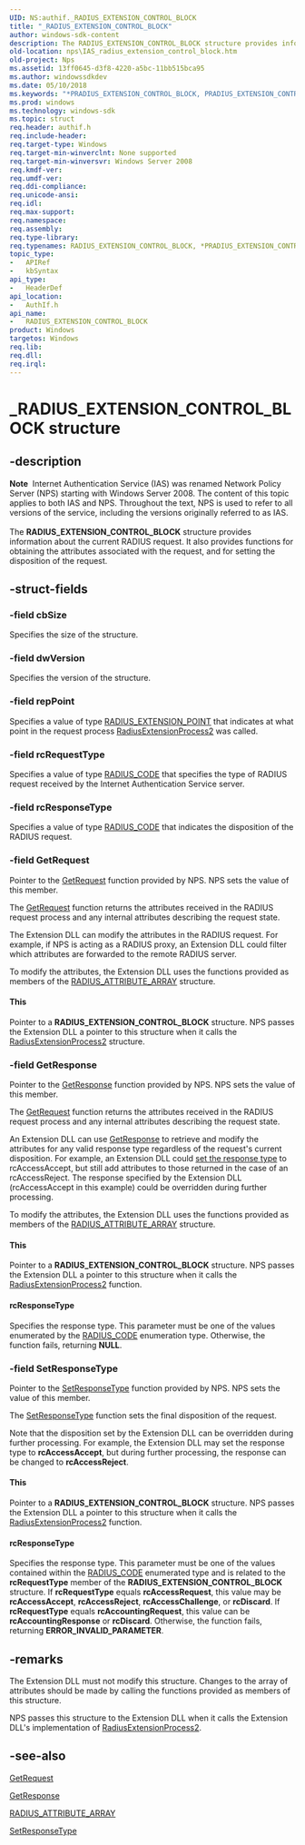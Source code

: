 ```yaml
---
UID: NS:authif._RADIUS_EXTENSION_CONTROL_BLOCK
title: "_RADIUS_EXTENSION_CONTROL_BLOCK"
author: windows-sdk-content
description: The RADIUS_EXTENSION_CONTROL_BLOCK structure provides information about the current RADIUS request. It also provides functions for obtaining the attributes associated with the request, and for setting the disposition of the request.
old-location: nps\IAS_radius_extension_control_block.htm
old-project: Nps
ms.assetid: 13ff0645-d3f8-4220-a5bc-11bb515bca95
ms.author: windowssdkdev
ms.date: 05/10/2018
ms.keywords: "*PRADIUS_EXTENSION_CONTROL_BLOCK, PRADIUS_EXTENSION_CONTROL_BLOCK, PRADIUS_EXTENSION_CONTROL_BLOCK structure pointer [Network Policy Server], RADIUS_EXTENSION_CONTROL_BLOCK, RADIUS_EXTENSION_CONTROL_BLOCK structure [Network Policy Server], _RADIUS_EXTENSION_CONTROL_BLOCK, _ias_radius_extension_control_block, authif/PRADIUS_EXTENSION_CONTROL_BLOCK, authif/RADIUS_EXTENSION_CONTROL_BLOCK, ias.radius_extension_control_block, nps.IAS_radius_extension_control_block"
ms.prod: windows
ms.technology: windows-sdk
ms.topic: struct
req.header: authif.h
req.include-header: 
req.target-type: Windows
req.target-min-winverclnt: None supported
req.target-min-winversvr: Windows Server 2008
req.kmdf-ver: 
req.umdf-ver: 
req.ddi-compliance: 
req.unicode-ansi: 
req.idl: 
req.max-support: 
req.namespace: 
req.assembly: 
req.type-library: 
req.typenames: RADIUS_EXTENSION_CONTROL_BLOCK, *PRADIUS_EXTENSION_CONTROL_BLOCK
topic_type:
-	APIRef
-	kbSyntax
api_type:
-	HeaderDef
api_location:
-	AuthIf.h
api_name:
-	RADIUS_EXTENSION_CONTROL_BLOCK
product: Windows
targetos: Windows
req.lib: 
req.dll: 
req.irql: 
---
```


# _RADIUS_EXTENSION_CONTROL_BLOCK structure


## -description


<div class="alert"><b>Note</b>  Internet Authentication Service (IAS) was renamed Network Policy Server (NPS) starting with Windows Server 2008.  The content of this topic applies to both IAS and NPS. Throughout the text, NPS is used to refer to all versions of the service, including the versions originally referred to as IAS.</div><div> </div>The 
<b>RADIUS_EXTENSION_CONTROL_BLOCK</b> structure provides information about the current RADIUS request. It also provides functions for obtaining the attributes associated with the request, and for setting the disposition of the request.


## -struct-fields




### -field cbSize

Specifies the size of the structure.


### -field dwVersion

Specifies the version of the structure.


### -field repPoint

Specifies a value of type 
<a href="https://msdn.microsoft.com/0e7f4d48-01b5-45a8-bf72-27b557ae8da7">RADIUS_EXTENSION_POINT</a> that indicates at what point in the request process 
<a href="https://msdn.microsoft.com/993b1ded-9fa9-4834-a37d-4da9e8ed9640">RadiusExtensionProcess2</a> was called.


### -field rcRequestType

Specifies a value of type 
<a href="https://msdn.microsoft.com/cb971643-82ca-4302-a961-9d567da04c27">RADIUS_CODE</a> that specifies the type of RADIUS request received by the Internet Authentication Service server.


### -field rcResponseType

Specifies a value of type 
<a href="https://msdn.microsoft.com/cb971643-82ca-4302-a961-9d567da04c27">RADIUS_CODE</a> that indicates the disposition of the RADIUS request.


### -field GetRequest

Pointer to the <a href="https://msdn.microsoft.com/e8df573c-567e-476d-bff8-63e57b719f8a">GetRequest</a> function provided by NPS. NPS sets the value of this member.

The 
<a href="https://msdn.microsoft.com/e8df573c-567e-476d-bff8-63e57b719f8a">GetRequest</a> function returns the attributes received in the RADIUS request process and any internal attributes describing the request state.

The Extension DLL can modify the attributes in the RADIUS request. For example, if NPS is acting as a RADIUS proxy, an Extension DLL could filter which attributes are forwarded to the remote RADIUS server.

To modify the attributes, the Extension DLL uses the functions provided as members of the 
<a href="https://msdn.microsoft.com/2eec8b05-c74d-4876-a475-0be7f60014d0">RADIUS_ATTRIBUTE_ARRAY</a> structure.



#### This

Pointer to a 
<b>RADIUS_EXTENSION_CONTROL_BLOCK</b> structure. NPS passes the Extension DLL a pointer to this structure when it calls the 
<a href="https://msdn.microsoft.com/993b1ded-9fa9-4834-a37d-4da9e8ed9640">RadiusExtensionProcess2</a> structure.


### -field GetResponse

Pointer to the <a href="https://msdn.microsoft.com/c82797fb-7ff9-496e-9744-28825529156a">GetResponse</a> function provided by NPS. NPS sets the value of this member.

The 
<a href="https://msdn.microsoft.com/e8df573c-567e-476d-bff8-63e57b719f8a">GetRequest</a> function returns the attributes received in the RADIUS request process and any internal attributes describing the request state.

An Extension DLL can use 
<a href="https://msdn.microsoft.com/c82797fb-7ff9-496e-9744-28825529156a">GetResponse</a> to retrieve and modify the attributes for any valid response type regardless of the request's current disposition. For example, an Extension DLL could 
<a href="https://msdn.microsoft.com/96e88037-1131-4f7a-9c34-0e86762361db">set the response type</a> to rcAccessAccept, but still add attributes to those returned in the case of an rcAccessReject. The response specified by the Extension DLL (rcAccessAccept in this example) could be overridden during further processing.

To modify the attributes, the Extension DLL uses the functions provided as members of the 
<a href="https://msdn.microsoft.com/2eec8b05-c74d-4876-a475-0be7f60014d0">RADIUS_ATTRIBUTE_ARRAY</a> structure.



#### This

Pointer to a 
<b>RADIUS_EXTENSION_CONTROL_BLOCK</b> structure. NPS passes the Extension DLL a pointer to this structure when it calls the 
<a href="https://msdn.microsoft.com/993b1ded-9fa9-4834-a37d-4da9e8ed9640">RadiusExtensionProcess2</a> function.



#### rcResponseType

Specifies the response type. This parameter must be one of the values enumerated by the 
<a href="https://msdn.microsoft.com/cb971643-82ca-4302-a961-9d567da04c27">RADIUS_CODE</a> enumeration type. Otherwise, the function fails, returning <b>NULL</b>.


### -field SetResponseType

Pointer to the <a href="https://msdn.microsoft.com/96e88037-1131-4f7a-9c34-0e86762361db">SetResponseType</a> function provided by NPS. NPS sets the value of this member.

The 
<a href="https://msdn.microsoft.com/96e88037-1131-4f7a-9c34-0e86762361db">SetResponseType</a> function sets the final disposition of the request.

Note that the disposition set by the Extension DLL can be overridden during further processing. For example, the Extension DLL may set the response type to <b>rcAccessAccept</b>, but during further processing, the response can be changed to <b>rcAccessReject</b>.



#### This

Pointer to a 
<b>RADIUS_EXTENSION_CONTROL_BLOCK</b> structure. NPS passes the Extension DLL a pointer to this structure when it calls the 
<a href="https://msdn.microsoft.com/993b1ded-9fa9-4834-a37d-4da9e8ed9640">RadiusExtensionProcess2</a>
      function.



#### rcResponseType

Specifies the response type. This parameter must be one of the values contained within the 
<a href="https://msdn.microsoft.com/cb971643-82ca-4302-a961-9d567da04c27">RADIUS_CODE</a> enumerated type and is related to the <b>rcRequestType</b> member of the <b>RADIUS_EXTENSION_CONTROL_BLOCK</b> structure. If <b>rcRequestType</b> equals <b>rcAccessRequest</b>,  this value may be <b>rcAccessAccept</b>, <b>rcAccessReject</b>, <b>rcAccessChallenge</b>, or <b>rcDiscard</b>. If <b>rcRequestType</b> equals <b>rcAccountingRequest</b>, this value can be <b>rcAccountingResponse</b> or <b>rcDiscard</b>. Otherwise, the function fails, returning <b>ERROR_INVALID_PARAMETER</b>.


## -remarks



The Extension DLL must not modify this structure. Changes to the array of attributes should be made by calling the functions provided as members of this structure.

NPS passes this structure to the Extension DLL when it calls the Extension DLL's implementation of 
<a href="https://msdn.microsoft.com/993b1ded-9fa9-4834-a37d-4da9e8ed9640">RadiusExtensionProcess2</a>.




## -see-also




<a href="https://msdn.microsoft.com/e8df573c-567e-476d-bff8-63e57b719f8a">GetRequest</a>



<a href="https://msdn.microsoft.com/c82797fb-7ff9-496e-9744-28825529156a">GetResponse</a>



<a href="https://msdn.microsoft.com/2eec8b05-c74d-4876-a475-0be7f60014d0">RADIUS_ATTRIBUTE_ARRAY</a>



<a href="https://msdn.microsoft.com/96e88037-1131-4f7a-9c34-0e86762361db">SetResponseType</a>
 

 

